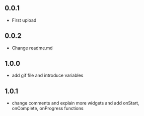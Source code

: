 ## 0.0.1

* First upload

## 0.0.2

* Change readme.md 

## 1.0.0

* add gif file and introduce variables

## 1.0.1

* change comments and explain more widgets and add onStart, onComplete, onProgress
functions